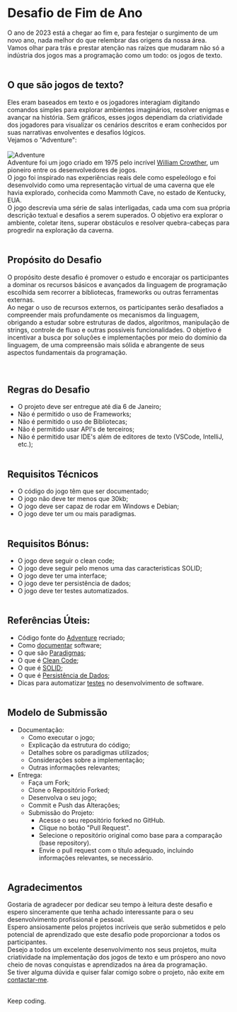 # Desafio de Fim de Ano
O ano de 2023 está a chegar ao fim e, para festejar o surgimento de um novo ano, nada melhor do que relembrar das origens da nossa área. <br>
Vamos olhar para trás e prestar atenção nas raízes que mudaram não só a indústria dos jogos mas a programação como um todo: os jogos de texto. 
<br><br>


## O que são jogos de texto?
Eles eram baseados em texto e os jogadores interagiam digitando comandos simples para explorar ambientes imaginários, resolver enigmas e avançar na história. Sem gráficos, esses jogos dependiam da criatividade dos jogadores para visualizar os cenários descritos e eram conhecidos por suas narrativas envolventes e desafios lógicos. <br>
Vejamos o "Adventure": <br><br>
![Adventure](https://github.com/Ismael-Moreira-Kt/Desafio-Fim.de.Ano/assets/154206380/378f6926-430b-4be9-81f7-e2b6289bc063) <br>
Adventure foi um jogo criado em 1975 pelo incrível <a href="https://en.wikipedia.org/wiki/William_Crowther_%28programmer%29">William Crowther</a>, um pioneiro entre os desenvolvedores de jogos. <br>
O jogo foi inspirado nas experiências reais dele como espeleólogo e foi desenvolvido como uma representação virtual de uma caverna que ele havia explorado, conhecida como Mammoth Cave, no estado de Kentucky, EUA. <br>
O jogo descrevia uma série de salas interligadas, cada uma com sua própria descrição textual e desafios a serem superados. O objetivo era explorar o ambiente, coletar itens, superar obstáculos e resolver quebra-cabeças para progredir na exploração da caverna.
<br><br>


## Propósito do Desafio
O propósito deste desafio é promover o estudo e encorajar os participantes a dominar os recursos básicos e avançados da linguagem de programação escolhida sem recorrer a bibliotecas, frameworks ou outras ferramentas externas. <br>
Ao negar o uso de recursos externos, os participantes serão desafiados a compreender mais profundamente os mecanismos da linguagem, obrigando a estudar sobre estruturas de dados, algoritmos, manipulação de strings, controle de fluxo e outras possiveis funcionalidades. O objetivo é incentivar a busca por soluções e implementações por meio do domínio da linguagem, de uma compreensão mais sólida e abrangente de seus aspectos fundamentais da programação. <br>
<br><br>


## Regras do Desafio
- O projeto deve ser entregue até dia 6 de Janeiro;
- Não é permitido o uso de Frameworks;
- Não é permitido o uso de Bibliotecas;
- Não é permitido usar API's de terceiros;
- Não é permitido usar IDE's além de editores de texto (VSCode, IntelliJ, etc.);
<br><br>


## Requisitos Técnicos
- O código do jogo têm que ser documentado;
- O jogo não deve ter menos que 30kb;
- O jogo deve ser capaz de rodar em Windows e Debian;
- O jogo deve ter um ou mais paradigmas.
<br><br>


## Requisitos Bónus:
- O jogo deve seguir o clean code;
- O jogo deve seguir pelo menos uma das caracteristicas SOLID;
- O jogo deve ter uma interface;
- O jogo deve ter persistência de dados;
- O jogo deve ter testes automatizados.
<br><br>


## Referências Úteis:
- Código fonte do <a href="https://github.com/wh0am1-dev/adventure/tree/master/src">Adventure</a> recriado;
- Como <a href="https://www.supero.com.br/blog/como-documentar-softwares/">documentar</a> software;
- O que são <a href="https://guia.dev/pt/pillars/languages-and-tools/programming-paradigms.html">Paradigmas</a>;
- O que é <a href="https://www.hostgator.com.br/blog/clean-code-o-que-e/">Clean Code</a>;
- O que é <a href="https://medium.com/desenvolvendo-com-paixao/o-que-%C3%A9-solid-o-guia-completo-para-voc%C3%AA-entender-os-5-princ%C3%ADpios-da-poo-2b937b3fc530">SOLID</a>;
- O que é <a href="https://blog.cronapp.io/persistencia-de-dados/">Persistência de Dados</a>;
- Dicas para automatizar <a href="https://www.vsoft.com.br/post/automacao-desenvolvimento-software">testes</a> no desenvolvimento de software.
<br><br>


## Modelo de Submissão
- Documentação:
    - Como executar o jogo; 
    - Explicação da estrutura do código;
    - Detalhes sobre os paradigmas utilizados;
    - Considerações sobre a implementação;
    - Outras informações relevantes;
- Entrega:
    - Faça um Fork;
    - Clone o Repositório Forked;
    - Desenvolva o seu jogo;
    - Commit e Push das Alterações;
    - Submissão do Projeto:
        - Acesse o seu repositório forked no GitHub.
        - Clique no botão "Pull Request".
        - Selecione o repositório original como base para a comparação (base repository).
        - Envie o pull request com o título adequado, incluindo informações relevantes, se necessário.
<br><br>


## Agradecimentos
Gostaria de agradecer por dedicar seu tempo à leitura deste desafio e espero sinceramente que tenha achado interessante para o seu desenvolvimento profissional e pessoal. <br>
Espero ansiosamente pelos projetos incríveis que serão submetidos e pelo potencial de aprendizado que este desafio pode proporcionar a todos os participantes. <br>
Desejo a todos um excelente desenvolvimento nos seus projetos, muita criatividade na implementação dos jogos de texto e um próspero ano novo cheio de novas conquistas e aprendizados na área da programação. <br>
Se tiver alguma dúvida e quiser falar comigo sobre o projeto, não exite em <a href="https://www.instagram.com/ismael_moreira_003/">contactar-me</a>.
<br><br>


Keep coding.

